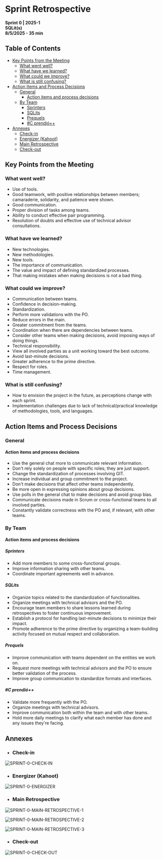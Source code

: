 # Sprint Retrospective 

**Sprint 0 | 2025-1**  
**SQLit(s)**  
**8/5/2025 - 35 min**

## Table of Contents

- [Key Points from the Meeting](#key-points-from-the-meeting)
  - [What went well?](#what-went-well)
  - [What have we learned?](#what-have-we-learned)
  - [What could we improve?](#what-could-we-improve)
  - [What is still confusing?](#what-is-still-confusing)
- [Action Items and Process Decisions](#action-items-and-process-decisions)
  - [General](#general)
    - [Action items and process decisions](#action-items-and-process-decisions-1)
  - [By Team](#by-team)
    - [Sprinters](#sprinters)
    - [SQLits](#sqlits)
    - [Prequels](#prequels)
    - [#C prendió++](#c-prendió)
- [Annexes](#annexes)
  - [Check-in](#check-in)
  - [Energizer (Kahoot)](#energizer-kahoot)
  - [Main Retrospective](#main-retrospective)
  - [Check-out](#check-out)

## Key Points from the Meeting

### What went well?

- Use of tools.
- Good teamwork, with positive relationships between members; camaraderie, solidarity, and patience were shown.
- Good communication.
- Proper division of tasks among teams.
- Ability to conduct effective pair programming.
- Resolution of doubts and effective use of technical advisor consultations.

### What have we learned?

- New technologies.
- New methodologies.
- New tools.
- The importance of communication.
- The value and impact of defining standardized processes.
- That making mistakes when making decisions is not a bad thing.

### What could we improve?

- Communication between teams.
- Confidence in decision-making.
- Standardization.
- Perform more validations with the PO.
- Reduce errors in the main.
- Greater commitment from the teams.
- Coordination when there are dependencies between teams.
- Consider other teams when making decisions, avoid imposing ways of doing things.
- Technical responsibility.
- View all involved parties as a unit working toward the best outcome.
- Avoid last-minute decisions.
- Greater adherence to the prime directive.
- Respect for roles.
- Time management.

### What is still confusing?

- How to envision the project in the future, as perceptions change with each sprint.
- Implementation challenges due to lack of technical/practical knowledge of methodologies, tools, and languages.

## Action Items and Process Decisions

### General

#### Action items and process decisions

- Use the general chat more to communicate relevant information.
- Don't rely solely on people with specific roles; they are just support.
- Change the standardization of processes involving GIT.
- Increase individual and group commitment to the project.
- Don't make decisions that affect other teams independently.
- Be more open in expressing opinions about group decisions.
- Use polls in the general chat to make decisions and avoid group bias.
- Communicate decisions made in Scrum or cross-functional teams to all involved parties.
- Constantly validate correctness with the PO and, if relevant, with other teams.

### By Team

#### Action items and process decisions

##### **Sprinters**

- Add more members to some cross-functional groups.
- Improve information sharing with other teams.
- Coordinate important agreements well in advance.

##### **SQLits**

- Organize topics related to the standardization of functionalities.
- Organize meetings with technical advisors and the PO.
- Encourage team members to share lessons learned during retrospectives to foster continuous improvement.
- Establish a protocol for handling last-minute decisions to minimize their impact.
- Promote adherence to the prime directive by organizing a team-building activity focused on mutual respect and collaboration.

##### **Prequels**

- Improve communication with teams dependent on the entities we work on.
- Request more meetings with technical advisors and the PO to ensure better validation of the process.
- Improve group communication to standardize formats and interfaces.

##### **#C prendió++**

- Validate more frequently with the PO.
- Organize meetings with technical advisors.
- Improve communication both within the team and with other teams.
- Hold more daily meetings to clarify what each member has done and any issues they're facing.

## Annexes

- ### Check-in

![SPRINT-0-CHECK-IN](../../../Resources/SPRINT-0-RETROSPECTIVE/SPRINT-0-CHECK-IN.png)  

- ### Energizer (Kahoot)

![SPRINT-0-ENERGIZER](../../../Resources/SPRINT-0-RETROSPECTIVE/SPRINT-0-ENERGIZER.png)  

- ### Main Retrospective

![SPRINT-0-MAIN-RETROSPECTIVE-1](../../../Resources/SPRINT-0-RETROSPECTIVE/SPRINT-0-MAIN-RETROSPECTIVE-1.png)

![SPRINT-0-MAIN-RETROSPECTIVE-2](../../../Resources/SPRINT-0-RETROSPECTIVE/SPRINT-0-MAIN-RETROSPECTIVE-2.png)  

![SPRINT-0-MAIN-RETROSPECTIVE-3](../../../Resources/SPRINT-0-RETROSPECTIVE/SPRINT-0-MAIN-RETROSPECTIVE-3.png)

- ### Check-out

![SPRINT-0-CHECK-OUT](../../../Resources/SPRINT-0-RETROSPECTIVE/SPRINT-0-CHECK-OUT.png)
